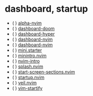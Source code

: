 # dashboard, startup

* ( ) [alpha-nvim](https://github.com/goolord/alpha-nvim)
* ( ) [dashboard-doom](https://github.com/nvimdev/dashboard-doom) 
* ( ) [dashboard-hyper](https://github.com/nvimdev/dashboard-hyper) 
* ( ) [dashboard-nvim](https://github.com/glepnir/dashboard-nvim)
* ( ) [dashboard-nvim](https://github.com/nvimdev/dashboard-nvim)
* ( ) [mini.starter](https://github.com/echasnovski/mini.starter)
* ( ) [minintro.nvim](https://github.com/eoh-bse/minintro.nvim)
* ( ) [nvim-intro](https://github.com/Yoolayn/nvim-intro)
* ( ) [splash.nvim](https://github.com/cameron-wags/splash.nvim)
* ( ) [start-screen-sections.nvim](https://github.com/Kibadda/start-screen-sections.nvim)
* ( ) [startup.nvim](https://github.com/startup-nvim/startup.nvim)
* ( ) [veil.nvim](https://github.com/willothy/veil.nvim)
* ( ) [vim-startify](https://github.com/mhinz/vim-startify)
